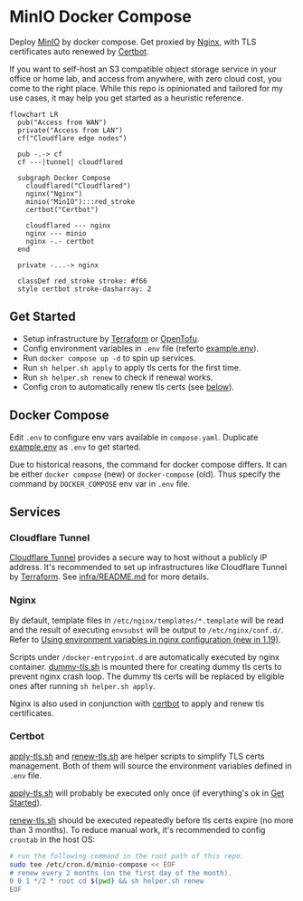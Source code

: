 # MinIO Docker Compose

Deploy [MinIO](https://min.io/) by docker compose.
Get proxied by [Nginx](https://github.com/nginx/nginx),
with TLS certificates auto renewed by [Certbot](https://github.com/certbot/certbot).

If you want to self-host an S3 compatible object storage service in your office
or home lab, and access from anywhere, with zero cloud cost, you come to the
right place. While this repo is opinionated and tailored for my use cases, it
may help you get started as a heuristic reference.

```mermaid
flowchart LR
  pub("Access from WAN")
  private("Access from LAN")
  cf("Cloudflare edge nodes")

  pub -.-> cf
  cf ---|tunnel| cloudflared

  subgraph Docker Compose
    cloudflared("Cloudflared")
    nginx("Nginx")
    minio("MinIO"):::red_stroke
    certbot("Certbot")

    cloudflared --- nginx
    nginx --- minio
    nginx -.- certbot
  end

  private -...-> nginx

  classDef red_stroke stroke: #f66
  style certbot stroke-dasharray: 2
```

## Get Started

- Setup infrastructure by [Terraform](https://github.com/hashicorp/terraform)
  or [OpenTofu](https://github.com/opentofu/opentofu).
- Config environment variables in `.env` file (referto [example.env](./example.env)).
- Run `docker compose up -d` to spin up services.
- Run `sh helper.sh apply` to apply tls certs for the first time.
- Run `sh helper.sh renew` to check if renewal works.
- Config cron to automatically renew tls certs (see [below](#certbot)).

## Docker Compose

Edit `.env` to configure env vars available in `compose.yaml`.
Duplicate [example.env](./example.env) as `.env` to get started.

Due to historical reasons, the command for docker compose differs.
It can be either `docker compose` (new) or `docker-compose` (old).
Thus specify the command by `DOCKER_COMPOSE` env var in `.env` file.

## Services

### Cloudflare Tunnel

[Cloudflare Tunnel](https://developers.cloudflare.com/cloudflare-one/connections/connect-networks/)
provides a secure way to host without a publicly IP address.
It's recommended to set up infrastructures like Cloudflare Tunnel by [Terraform](https://www.terraform.io/).
See [infra/README.md](./infra/README.md) for more details.

### Nginx

By default, template files in `/etc/nginx/templates/*.template` will be read
and the result of executing `envsubst` will be output to `/etc/nginx/conf.d/`.
Refer to [Using environment variables in nginx configuration (new in 1.19)](https://hub.docker.com/_/nginx#:~:text=Using%20environment%20variables%20in%20nginx%20configuration%20(new%20in%201.19)).

Scripts under `/docker-entrypoint.d` are automatically executed by nginx
container. [dummy-tls.sh](./scripts/dummy-tls.sh) is mounted there for creating
dummy tls certs to prevent nginx crash loop. The dummy tls certs will be
replaced by eligible ones after running `sh helper.sh apply`.

Nginx is also used in conjunction with [certbot](#certbot)
to apply and renew tls certificates.

### Certbot

[apply-tls.sh](./scripts/apply-tls.sh) and [renew-tls.sh](./scripts/renew-tls.sh)
are helper scripts to simplify TLS certs management.
Both of them will source the environment variables defined in `.env` file.

[apply-tls.sh](./scripts/apply-tls.sh) will probably be executed only once
(if everything's ok in [Get Started](#get-started)).

[renew-tls.sh](./scripts/renew-tls.sh) should be executed repeatedly before tls
certs expire (no more than 3 months). To reduce manual work, it's recommended to
config `crontab` in the host OS:

```sh
# run the following command in the root path of this repo.
sudo tee /etc/cron.d/minio-compose << EOF
# renew every 2 months (on the first day of the month).
0 0 1 */2 * root cd $(pwd) && sh helper.sh renew
EOF
```
